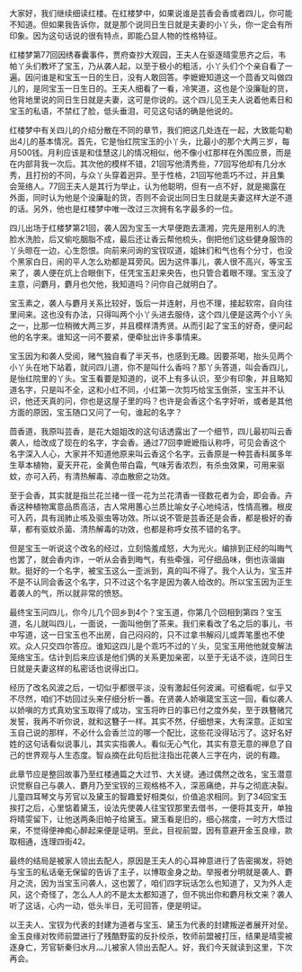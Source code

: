 
大家好，我们继续细读红楼。在红楼梦中，如果说谁是芸香会香或者四儿，你可能不知道。但如果我告诉你，就是那个说同日生日就是夫妻的小丫头，你一定会有所印象。因为这句话说的很有特点，即能凸显人物的性格特征。

红楼梦第77回因绣春囊事件，贾府查抄大观园，王夫人在驱逐晴雯思齐之后，韦帕丫头们教坏了宝玉，乃从袭人起，以至于极小的粗活，小丫头们个个亲自看了一遍。因问谁是和宝玉一日的生日，没有人敢回答。李嬷嬷知道这一个茴香又叫做四儿的，是同宝玉一日生日的。王夫人细看了一看，冷笑道，这也是个没廉耻的货，他背地里说的同日生日就是夫妻，这可是你说的。这个四儿见王夫人说着他素日和宝玉的私语，不禁红了脸，低头垂泪，可见这句话的确是他说的。

红楼梦中有关四儿的介绍分散在不同的章节，我们把这几处连在一起，大致能勾勒出4儿的基本情况。首先，它是怡红院宝玉的小丫头，比最小的那个大两三岁，每月500钱。月利应该是和佳慧这儿的情况相似，他不像小红那样在外围应景，而是在内部背我一次后。其次他的模样不错，21回写他清秀些，77回写他却有几分水秀，且打扮的不同，与众丫头穿着迥异。至于性格，21回写他乖巧不过，并且集会笼络人。77回王夫人是其行为举止，认为他聪明，但有一点不好，就是揭露在外面，同时认为他是个没廉耻的货，否则不会说出同日生日就是夫妻这样大逆不道的话。另外，他也是红楼梦中唯一改过三次拥有名字最多的一位。

四儿出场于红楼梦第21回，袭人因为宝玉一大早便跑去潇湘，完先是用别人的洗脸水洗脸，后又偷吃胭脂不成，最后还让香云帮他梳头，倒把他们这些健身服饰的丫头晾在一边，心生怨恨。向前来问询的宝钗叹道，姐妹们和气也有个分寸，也没个黑家白日，闹的平人怎么劝都是耳旁风。因为这件事儿，袭人很不高兴，等宝玉来了，袭人便在炕上合眼倒下，任凭宝玉赶来央告，也只管合着眼不理。宝玉没了主意，问麝月，麝月也欠他，我知道吗？问你自己就明白了。

宝玉素之，袭人与麝月关系比较好，饭后一并连射，月也不理，接起软帘，自向往里间来。这也没有办法，只得叫两个小丫头进去服侍，这个四儿便是这两个小丫头之一，比那一位稍微大两三岁，并且模样清秀贤。从而引起了宝玉的好奇，便问起他的名字来。谁知这一问不要紧，便牵扯出许多事情来。

宝玉因为和袭人受阅，赌气独自看了半天书，也感到无趣。因要茶喝，抬头见两个小丫头在地下站着，就问四儿道，你不是叫什么香吗？那丫头答道，叫会香四儿，是怡红院里的丫头。宝玉看要是知道的，说不上有多认识，至少有印象，并且略知道名字，只是叫不全，这和小红不同，小红第一次剪巧给宝玉倒茶，宝玉并不认识，他还天真的问，你也是这屋子里的吗？也许是会香这个名字好听，或者是其他方面的原因，宝玉随口又问了一句，谁起的名字？

茴香道，我原叫芸香，是花大姐姐改的这句话透露出了一个细节，四儿最初叫云香袭人，给改成了现在的名字，字会香。通过77回李嬷嬷指认称呼，可见会香这个名字深入人心，大家并不知道他原来叫云香这个名字。云香原是一种芸香科属多年生草本植物，夏天开花，金黄色带白霜，气味芳香浓烈，有杀虫效果，可用来驱蚊，亦可入药，有清热解毒、凉血散瘀之功效。

至于会香，其实就是指兰花兰禇一径一花为兰花清香一径数花者为会，即会香。卉香这种植物寓意品质高洁，古人常用蕙心兰质比喻女子心地纯洁，性情高雅。根皮可入药，具有润肺止咳及驱虫等功效。所以说不管是芸香还是会香，都是极好的香草，都有驱蚊杀菌、清热解毒的功效，也都是称呼女孩不错的名字。

但是宝玉一听说这个改名的经过，立刻恼羞成怒，大为光火。编排到正经的叫晦气也罢了，就会香内诈，一听从会香到晦气，有些牵强，可仔细品味，倒也诙谐幽默。挺好的一个名字，被宝玉这么一歪派到，真的叫不得了。我个人认为，宝玉并不是不认同会香这个名字，只不过这个名字是因为袭人给改的。所以宝玉因为正生着袭人的气，所以就非常的愤怒。

最终宝玉问四儿，你今儿几个回乡到4个？宝玉道，你第几个回相到第四？宝玉道，名儿就叫四儿，一面说，一面叫他倒了茶来。我们来看改了名之后的事儿，书中写道，这一日宝玉也不出房，自己闷闷的，只不过拿书解闷儿或弄笔墨也不使欢。众人只交四尔答应。谁知这四儿是个乖巧不过的丫头，见宝玉用他他就变解法笼络宝玉。估计到后来应该是他们俩的关系更加亲密，以至于无话不谈，连同日生日就是夫妻这样的私密话也说得出口。

经历了改名风波之后，一切似乎都很平淡，没有激起任何波澜。可细看呢，似乎又不尽然，咱们不妨回过头来仔细分析一番。在贤袭人娇嗔箴宝玉这一回，看似袭人以娇嗔的方式真劝宝玉取得了成功，宝玉将昨日的事已付之度外矣，至于跌簪赌咒发誓，我再不听你说，就和这簪子一样。其实不然，仔细想来，大有深意。正如宝玉自己说的那样，不必什么会香兰泣的哪一个配比，这些花没得玷污了。这好名好姓的这句话看似说事儿，其实实指袭人。看似无心气化，其实有意无意的禅息了自己的世界观与人生态度。智焱摘在此句后批注指出花袭人三字在内，说的有趣。

此章节应是整回故事乃至红楼通篇之大过节、大关键。通过偶然之改名，宝玉潜意识觉察自己与袭人、麝月乃至宝钗的三观格格不入，深恶痛绝，并与之彻底决裂。儿童四耳琴文与芳官以及黛玉的智趣爱好相类似，价值追求相同。到了34回宝玉挨打之后，心里惦着黛玉，设法先使袭人往宝钗那里去借书，一便将其支开，单独将晴雯留下，让他送两条旧帕子给黛玉。黛玉看是旧的，细心揣度，一时方大悟过来，不觉得便神痴心醉起来便是证明。至此，目视前盟，因有意避开金玉良缘，款取相通，连理四街42。

最终的结局是被家人领出去配人，原因是王夫人的心耳神意进行了告密揭发，将她与宝玉的私话毫无保留的告诉了主子，以博取金身之劫。举报者分明就是袭人、麝月之流，因为当宝玉问袭人，这也罢了，咱们四字玩话怎么也知道了，又为外人走风，这个奇怪了，怎么人人的不是太太都知道了，但不挑出你和麝月秋文来？袭人听了这话，心内一动，低头半日，无可回答，便是明证。

以王夫人、宝钗为代表的封建为道者与宝玉、黛玉为代表的封建叛逆者展开对垒。金玉良缘对牧师前盟进行了残酷野蛮的反扑绞杀，牧师前盟被打压，结果是晴雯被逐身亡，芳官斩秦归水月灬儿被家人领出去配人。好，我们今天就读到这里，下次再会。


